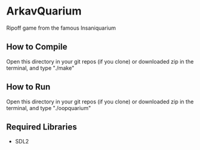 # ArkavQuarium
Ripoff game from the famous Insaniquarium

## How to Compile
Open this directory in your git repos (if you clone) or downloaded zip in the terminal, and type "./make"

## How to Run
Open this directory in your git repos (if you clone) or downloaded zip in the terminal, and type "./oopquarium"

## Required Libraries
* SDL2
